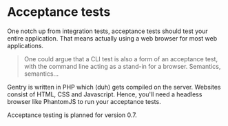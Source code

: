 # Acceptance tests
One notch up from integration tests, acceptance tests should test your entire
application. That means actually using a web browser for most web applications.

> One could argue that a CLI test is also a form of an acceptance test, with the
> command line acting as a stand-in for a browser. Semantics, semantics...

Gentry is written in PHP which (duh) gets compiled on the server. Websites
consist of HTML, CSS and Javascript. Hence, you'll need a headless browser like
PhantomJS to run your acceptance tests.

Acceptance testing is planned for version 0.7.

